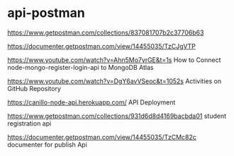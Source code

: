 # api-postman
https://www.getpostman.com/collections/837081707b2c37706b63

https://documenter.getpostman.com/view/14455035/TzCJgVTP

https://www.youtube.com/watch?v=Ahn5Mo7yrGE&t=1s How to Connect node-mongo-register-login-api to MongoDB Atlas

https://www.youtube.com/watch?v=DgY6avVSeoc&t=1052s Activities on GitHub Repository

https://canillo-node-api.herokuapp.com/ API Deployment

https://www.getpostman.com/collections/931d6d8d4169bacbda01 student registration api

https://documenter.getpostman.com/view/14455035/TzCMc82c documenter for publish Api

